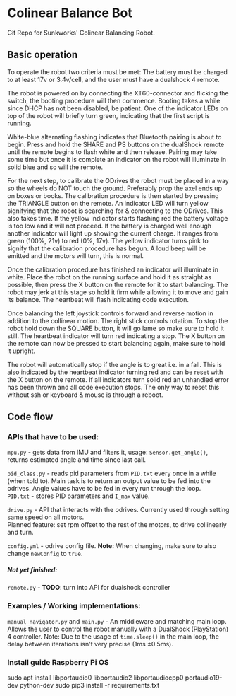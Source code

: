 # Colinear Balance Bot
Git Repo for Sunkworks' Colinear Balancing Robot.

## Basic operation
To operate the robot two criteria must be met: 
The battery must be charged to at least 17v or 3.4v/cell, and the user must have a dualshock 4 remote.

The robot is powered on by connecting the XT60-connector and flicking the switch, the booting procedure will then commence. Booting takes a while since DHCP has not been disabled, be patient. One of the indicator LEDs on top of the robot will briefly turn green, indicating that the first script is running.

White-blue alternating flashing indicates that Bluetooth pairing is about to begin. Press and hold the SHARE and PS buttons on the dualShock remote until the remote begins to flash white and then release. Pairing may take some time but once it is complete an indicator on the robot will illuminate in solid blue and so will the remote.

For the next step, to calibrate the ODrives the robot must be placed in a way so the wheels do NOT touch the ground. Preferably prop the axel ends up on boxes or books. The calibration procedure is then started by pressing the TRIANGLE button on the remote. An indicator LED will turn yellow signifying that the robot is searching for & connecting to the ODrives. This also takes time. If the yellow indicator starts flashing red the battery voltage is too low and it will not proceed. If the battery is charged well enough another indicator will light up showing the current charge. It ranges from green (100%, 21v) to red (0%, 17v). The yellow indicator turns pink to signify that the calibration procedure has begun. A loud beep will be emitted and the motors will turn, this is normal.

Once the calibration procedure has finished an indicator will illuminate in white. Place the robot on the running surface and hold it as straight as possible, then press the X button on the remote for it to start balancing. The robot may jerk at this stage so hold it firm while allowing it to move and gain its balance. The heartbeat will flash indicating code execution.

Once balancing the left joystick controls forward and reverse motion in addition to the collinear motion. The right stick controls rotation. To stop the robot hold down the SQUARE button, it will go lame so make sure to hold it still. The heartbeat indicator will turn red indicating a stop. The X button on the remote can now be pressed to start balancing again, make sure to hold it upright.

The robot will automatically stop if the angle is to great i.e. in a fall. This is also indicated by the heartbeat indicator turning red and can be reset with the X button on the remote. If all indicators turn solid red an unhandled error has been thrown and all code execution stops. The only way to reset this without ssh or keyboard & mouse is through a reboot.

## Code flow
### APIs that have to be used:
`mpu.py` - gets data from IMU and filters it, usage: `Sensor.get_angle()`,
returns estimated angle and time since last call.

`pid_class.py` - reads pid parameters from `PID.txt` every once in a while (when told to).
Main task is to return an output value to be fed into the odrives.
Angle values have to be fed in every run through the loop.  
`PID.txt` - stores PID parameters and `I_max` value.

`drive.py` - API that interacts with the odrives. Currently used through setting same speed on all motors.  
Planned feature: set rpm offset to the rest of the motors, to drive collinearly and turn.

`config.yml` - odrive config file. **Note:** When changing, make sure to also change `newConfig` to `true`.


##### Not yet finished:
`remote.py` - **TODO**: turn into API for dualshock controller

### Examples / Working implementations:
`manual_navigator.py` and `main.py` - An middleware and matching main loop.
Allows the user to control the robot manually with a DualShock (PlayStation) 4 controller.
Note: Due to the usage of `time.sleep()` in the main loop,
the delay between iterations isn't very precise (1ms ±0.5ms).

### Install guide Raspberry Pi OS
sudo apt install libportaudio0 libportaudio2 libportaudiocpp0 portaudio19-dev python-dev
sudo pip3 install -r requirements.txt
